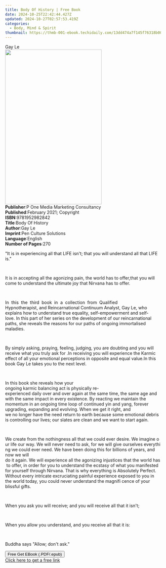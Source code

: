 ```yaml
---
title: Body Of History | Free Book
date: 2024-10-25T22:42:44.427Z
updated: 2024-10-27T02:57:53.419Z
categories:
  - Body, Mind & Spirit
thumbnail: https://thmb-001-ebook.techidaily.com/13dd474a7f145f76318b0042fb12125d5d2b4d1a9e513b135985c07268db4e33.jpg
---
```

<main id="book-container">
  <div class="flex flex-col">
    <div class="book-brief flex-1 py-6 px-4 sm:p-6 md:py-10 md:px-8">
      <!-- brief-->
      <div class="book-brief-main">Gay Le</div>
    </div>
    <div
      class="book-meta-info flex-1 grid gap-4 col-start-1 col-end-3 row-start-1 sm:mb-6 sm:grid-cols-4 lg:gap-6 lg:col-start-2 lg:row-end-6 lg:row-span-6 lg:mb-0"
    >
      <div
        class="book-meta-info-left place-content-center mt-4 p-4 text-sm leading-6 col-start-2 col-span-2 dark:text-slate-400"
      >
        <img
          class="w-full h-500 object-cover rounded-lg sm:h-255 sm:col-span-2 lg:col-span-full"
          src="https://img-001-ebook.techidaily.com/7fff2f1801d621b079c9d300c752b8ed8b59c2f1f07c597f4319dd4b2e7352e5.jpg"
          alt=""
          width="312"
          height="500"
        />
      </div>
      <div
        class="book-meta-info-right mt-2 col-start-1 row-start-2 col-span-3 self-center"
      >
        <!-- meta data  -->
        <div class="flex flex-col px-4 md:px-8">
          <div class="flex-1">
            <strong>Publisher</strong>:<span class="px-2"
              >P One Media Marketing Consultancy</span
            >
          </div>
          <div class="flex-1">
            <strong>Published</strong>:<span class="px-2"
              >February 2021; Copyright</span
            >
          </div>
          <div class="flex-1">
            <strong>ISBN</strong>:<span class="px-2">9781952982842</span>
          </div>
          <div class="flex-1">
            <strong>Title</strong>:<span class="px-2">Body Of History</span>
          </div>
          <div class="flex-1">
            <strong>Author</strong>:<span class="px-2">Gay Le</span>
          </div>
          <div class="flex-1">
            <strong>Imprint</strong>:<span class="px-2"
              >Pen Culture Solutions</span
            >
          </div>
          <div class="flex-1">
            <strong>Language</strong>:<span class="px-2">English</span>
          </div>
          <div class="flex-1">
            <strong>Number of Pages</strong>:<span class="px-2">270</span>
          </div>
        </div>
      </div>
    </div>
    <div class="book-description flex-1 py-6 px-4 sm:p-6 md:py-10 md:px-8">
      <div class="book-description-main">
        <div accordion-content="" id="description">
          <p>
            "It is in experiencing all that LIFE isn't; that you will understand
            all that LIFE is."
          </p>
          <p><br /></p>
          <p>
            It is in accepting all the agonizing pain, the world has to
            offer,that you will come to understand the ultimate joy that Nirvana
            has to offer.
          </p>
          <p><br /></p>
          <p>
            In&nbsp;&nbsp;this&nbsp;&nbsp;the&nbsp;&nbsp;third&nbsp;&nbsp;book&nbsp;&nbsp;in&nbsp;&nbsp;a&nbsp;&nbsp;collection&nbsp;&nbsp;from&nbsp;&nbsp;Qualified
            Hypnotherapist,&nbsp;and&nbsp;Reincarnational&nbsp;Continuum&nbsp;Analyst,&nbsp;Gay
            Le, who explains how to understand true equality, self-empowerment
            and self-love.&nbsp;In this part of her series on the development of
            our reincarnational paths, she reveals the reasons for our paths of
            ongoing immortalised maladies.
          </p>
          <p><br /></p>
          <p>
            By simply asking, praying, feeling, judging, you are doubting and
            you will receive what you truly ask for .In receiving you will
            experience the Karmic effect of all your emotional perceptions in
            opposite and equal value.In this book Gay Le takes you to the next
            level.&nbsp;
          </p>
          <p><br /></p>
          <p>
            In this book she reveals how your
            ongoing&nbsp;karmic&nbsp;balancing&nbsp;act&nbsp;is&nbsp;physically&nbsp;re-experienced&nbsp;daily&nbsp;over&nbsp;and&nbsp;over&nbsp;again
            at the same time, the same age and with the same impact in every
            existence. By reacting we maintain the momentum in an ongoing time
            loop of continued yin and yang, forever upgrading, expanding and
            evolving.&nbsp;When we get it right, and
            we&nbsp;no&nbsp;longer&nbsp;have&nbsp;the&nbsp;need&nbsp;return&nbsp;to&nbsp;earth&nbsp;because&nbsp;some&nbsp;emotional&nbsp;debris&nbsp;is&nbsp;controlling
            our lives; our slates are clean and we want to start again.
          </p>
          <p><br /></p>
          <p>
            We&nbsp;create&nbsp;from&nbsp;the&nbsp;nothingness&nbsp;all&nbsp;that&nbsp;we&nbsp;could&nbsp;ever&nbsp;desire.&nbsp;We&nbsp;imagine&nbsp;our&nbsp;life&nbsp;our&nbsp;way.&nbsp;We&nbsp;will&nbsp;never&nbsp;need&nbsp;to&nbsp;ask,&nbsp;for&nbsp;we&nbsp;will&nbsp;give&nbsp;ourselves&nbsp;everything&nbsp;we&nbsp;could
            ever need. We have been doing this for billions of years, and now we
            will
            do&nbsp;it&nbsp;again.&nbsp;We&nbsp;will&nbsp;experience&nbsp;all&nbsp;the&nbsp;agonizing&nbsp;injustices&nbsp;that&nbsp;the&nbsp;world&nbsp;has&nbsp;to&nbsp;offer,&nbsp;in&nbsp;order&nbsp;for&nbsp;you&nbsp;to&nbsp;understand&nbsp;the&nbsp;ecstasy&nbsp;of&nbsp;what&nbsp;you&nbsp;manifested&nbsp;for&nbsp;yourself
            through Nirvana. That is why everything is Absolutely Perfect.
            Without every intricate excruciating painful experience exposed to
            you in the world today, you could never understand the magnifi cence
            of your blissful gifts.
          </p>
          <p><br /></p>
          <p>
            When you ask you will receive; and you will receive all that it
            isn't;
          </p>
          <p><br /></p>
          <p>When you allow you understand, and you receive all that it is:</p>
          <p><br /></p>
          <p>Buddha says "Allow; don't ask."</p>
        </div>
        <div class="accordion-fader"></div>
      </div>
    </div>
    <div class="book-excerpts flex-1 py-6 px-4 sm:p-6 md:py-10 md:px-8"></div>
    <div
      class="book-about-author flex-1 py-6 px-4 sm:p-6 md:py-10 md:px-8"
    ></div>
    <div class="book-free-get flex-1 py-6 px-4 sm:p-6 md:py-10 md:px-8">
      <button
        id="btn-free-get"
        class="bg-blue-500 hover:bg-blue-700 text-white font-bold py-2 px-4 rounded"
      >
        Free Get EBook (.PDF/.epub)
      </button>
      <div id="countdown-display" class="px-2 text-lg mt-2"></div>
      <a
        id="free-link"
        class="hidden bg-blue-500 hover:bg-blue-700 text-white font-bold py-2 px-4 rounded"
        href="https://www.ebooks.com/en-us/book/210222981/body-of-history/gay-le/"
        target="_blank"
        >Click here to get a free link</a
      >
    </div>
    <script>
      let countdownTime = 0;
      let countdownInterval = null;
      document
        .getElementById('btn-free-get')
        .addEventListener('click', startCountdown);
      function startCountdown() {
        countdownTime = new Date().getTime() + 60000 * 3;
        countdownInterval = setInterval(updateCountdown, 1000);
        document.getElementById('btn-free-get').disabled = true;
        document
          .getElementById('btn-free-get')
          .classList.add('bg-gray-500', 'cursor-not-allowed');
      }
      function updateCountdown() {
        let currentTime = new Date().getTime();
        let timeLeft = countdownTime - currentTime;
        let secondsLeft = Math.floor(timeLeft / 1000);
        document.getElementById('countdown-display').innerHTML =
          `Remaining time: ${secondsLeft} seconds.`;
        if (secondsLeft <= 0) {
          clearInterval(countdownInterval);
          document.getElementById('btn-free-get').classList.add('hidden');
          document.getElementById('free-link').classList.remove('hidden');
          document.getElementById('countdown-display').innerHTML = '';
        }
      }
    </script>
  </div>
</main>

<ins class="adsbygoogle"
      style="display:block"
      data-ad-client="ca-pub-7571918770474297"
      data-ad-slot="8358498916"
      data-ad-format="auto"
      data-full-width-responsive="true"></ins>
    